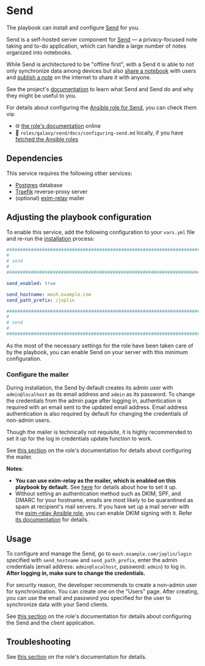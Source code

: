 <!--
SPDX-FileCopyrightText: 2020 - 2024 MDAD project contributors
SPDX-FileCopyrightText: 2020 - 2024 Slavi Pantaleev
SPDX-FileCopyrightText: 2020 Aaron Raimist
SPDX-FileCopyrightText: 2020 Chris van Dijk
SPDX-FileCopyrightText: 2020 Dominik Zajac
SPDX-FileCopyrightText: 2020 Mickaël Cornière
SPDX-FileCopyrightText: 2022 François Darveau
SPDX-FileCopyrightText: 2022 Julian Foad
SPDX-FileCopyrightText: 2022 Warren Bailey
SPDX-FileCopyrightText: 2023 Antonis Christofides
SPDX-FileCopyrightText: 2023 Felix Stupp
SPDX-FileCopyrightText: 2023 Pierre 'McFly' Marty
SPDX-FileCopyrightText: 2024 - 2025 Suguru Hirahara

SPDX-License-Identifier: AGPL-3.0-or-later
-->

# Send

The playbook can install and configure [Send](https://joplinapp.org/help/dev/spec/architecture#send) for you.

Send is a self-hosted server component for [Send](https://joplinapp.org/) — a privacy-focused note taking and to-do application, which can handle a large number of notes organized into notebooks.

While Send is architectured to be "offline first", with a Send it is able to not only synchronize data among devices but also [share a notebook](https://joplinapp.org/help/apps/share_notebook/) with users and [publish a note](https://joplinapp.org/help/apps/publish_note/) on the internet to share it with anyone.

See the project's [documentation](https://joplinapp.org/help/) to learn what Send and Send do and why they might be useful to you.

For details about configuring the [Ansible role for Send](https://codeberg.org/acioustick/ansible-role-send), you can check them via:
- 🌐 [the role's documentation](https://codeberg.org/acioustick/ansible-role-send/src/branch/master/docs/configuring-send.md) online
- 📁 `roles/galaxy/send/docs/configuring-send.md` locally, if you have [fetched the Ansible roles](../installing.md)

## Dependencies

This service requires the following other services:

- [Postgres](postgres.md) database
- [Traefik](traefik.md) reverse-proxy server
- (optional) [exim-relay](exim-relay.md) mailer

## Adjusting the playbook configuration

To enable this service, add the following configuration to your `vars.yml` file and re-run the [installation](../installing.md) process:

```yaml
########################################################################
#                                                                      #
# send                                                                 #
#                                                                      #
########################################################################

send_enabled: true

send_hostname: mash.example.com
send_path_prefix: /joplin

########################################################################
#                                                                      #
# send                                                                 #
#                                                                      #
########################################################################
```

As the most of the necessary settings for the role have been taken care of by the playbook, you can enable Send on your server with this minimum configuration.

### Configure the mailer

During installation, the Send by default creates its admin user with `admin@localhost` as its email address and `admin` as its password. To change the credentials from the admin page after logging in, authentication is required with an email sent to the updated email address. Email address authentication is also required by default for changing the credentials of non-admin users.

Though the mailer is technically not requisite, it is highly recommended to set it up for the log in credentials update function to work.

See [this section](https://codeberg.org/acioustick/ansible-role-send/src/branch/master/docs/configuring-send.md#configure-the-mailer) on the role's documentation for details about configuring the mailer.

**Notes**:
- **You can use exim-relay as the mailer, which is enabled on this playbook by default.** See [here](exim-relay.md) for details about how to set it up.
- Without setting an authentication method such as DKIM, SPF, and DMARC for your hostname, emails are most likely to be quarantined as spam at recipient's mail servers. If you have set up a mail server with the [exim-relay Ansible role](https://github.com/mother-of-all-self-hosting/ansible-role-exim-relay), you can enable DKIM signing with it. Refer [its documentation](https://github.com/mother-of-all-self-hosting/ansible-role-exim-relay/blob/main/docs/configuring-exim-relay.md#enable-dkim-support-optional) for details.

## Usage

To configure and manage the Send, go to `mash.example.com/joplin/login` specified with `send_hostname` and `send_path_prefix`, enter the admin credentials (email address: `admin@localhost`, password: `admin`) to log in. **After logging in, make sure to change the credentials.**

For security reason, the developer recommends to create a non-admin user for synchronization. You can create one on the "Users" page. After creating, you can use the email and password you specified for the user to synchronize data with your Send clients.

See [this section](https://codeberg.org/acioustick/ansible-role-send/src/branch/master/docs/configuring-send.md#usage) on the role's documentation for details about configuring the Send and the client application.

## Troubleshooting

See [this section](https://codeberg.org/acioustick/ansible-role-send/src/branch/master/docs/configuring-send.md#troubleshooting) on the role's documentation for details.
